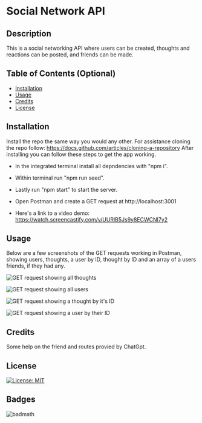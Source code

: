 # Social Network API

## Description

This is a social networking API where users can be created, thoughts and reactions can be posted, and friends can be made.


## Table of Contents (Optional)

- [Installation](#installation)
- [Usage](#usage)
- [Credits](#credits)
- [License](#license)

## Installation

Install the repo the same way you would any other.
For assistance cloning the repo follow: https://docs.github.com/articles/cloning-a-repository
After installing you can follow these steps to get the app working. 

- In the integrated terminal install all depndencies with "npm i".
- Within terminal run "npm run seed".
- Lastly run "npm start" to start the server.
- Open Postman and create a GET request at http://localhost:3001

- Here's a link to a video demo: https://watch.screencastify.com/v/UURlB5Js9y8ECWCNI7y2



## Usage

Below are a few screenshots of the GET requests working in Postman, showing users, thoughts, a user by ID, thought by ID and an array of a users friends, if they had any.

![GET request showing all thoughts](<assets/images/Screenshot 2024-07-05 at 12.32.53 PM.png>)

![GET request showing all users](<assets/images/Screenshot 2024-07-05 at 12.33.37 PM.png>)

![GET request showing a thought by it's ID](<assets/images/Screenshot 2024-07-05 at 12.34.01 PM.png>)

![GET request showing a user by their ID](<assets/images/Screenshot 2024-07-05 at 12.34.15 PM.png>)

## Credits

Some help on the friend and routes provied by ChatGpt.

## License

[![License: MIT](https://img.shields.io/badge/License-MIT-yellow.svg)](https://opensource.org/licenses/MIT)





## Badges

![badmath](https://img.shields.io/github/languages/top/lernantino/badmath)


